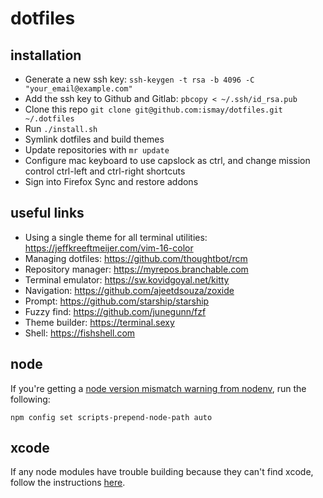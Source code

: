# dotfiles

## installation

- Generate a new ssh key: `ssh-keygen -t rsa -b 4096 -C "your_email@example.com"`
- Add the ssh key to Github and Gitlab: `pbcopy < ~/.ssh/id_rsa.pub`
- Clone this repo `git clone git@github.com:ismay/dotfiles.git ~/.dotfiles`
- Run `./install.sh`
- Symlink dotfiles and build themes
- Update repositories with `mr update`
- Configure mac keyboard to use capslock as ctrl, and change mission control ctrl-left and ctrl-right shortcuts
- Sign into Firefox Sync and restore addons

## useful links

- Using a single theme for all terminal utilities: https://jeffkreeftmeijer.com/vim-16-color
- Managing dotfiles: https://github.com/thoughtbot/rcm
- Repository manager: https://myrepos.branchable.com
- Terminal emulator: https://sw.kovidgoyal.net/kitty
- Navigation: https://github.com/ajeetdsouza/zoxide
- Prompt: https://github.com/starship/starship
- Fuzzy find: https://github.com/junegunn/fzf
- Theme builder: https://terminal.sexy
- Shell: https://fishshell.com

## node

If you're getting a [node version mismatch warning from nodenv](https://github.com/nodenv/nodenv/issues/108), run the following:

```
npm config set scripts-prepend-node-path auto
```

## xcode

If any node modules have trouble building because they can't find xcode, follow the instructions [here](https://github.com/nodejs/node-gyp/blob/master/macOS_Catalina.md#installation-notes-for-macos-catalina-v1015).

